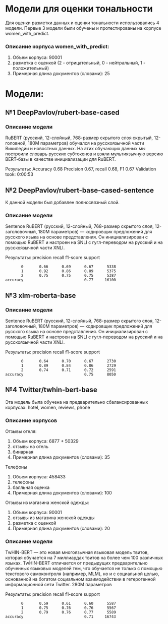 # Модели для оценки тональности
Для оценки разметки данных и оценки тональности использовались 4 модели. Первые 3 модели были обучены и протестированы на корпусе women_with_predict.
### Описание корпуса women_with_predict:

1. Объем корпуса: 90001
2. разметка с оценкой (2 - отрицательный, 0 - нейтральный, 1 - положительный)
3. Примерная длина документов (словами): 25

# Модели:
## №1 DeepPavlov/rubert-base-cased

### Описание модели
RuBERT (русский, 12-слойный, 768-размер скрытого слоя скрытый, 12-головной, 180М параметров) обучался на русскоязычной части Википедии и новостных данных. На этих обучающих данных мы построили словарь русских субтокенов и взяли мультиязычную версию BERT‑базы в качестве инициализации для RuBERT.

Результаты:
Accuracy 0.68
Precision 0.67, recall 0.68, F1 0.67
Validation took: 0:00:53

## №2 DeepPavlov/rubert-base-cased-sentence
К данной модели был добавлен полносвязный слой.
### Описание модели
Sentence RuBERT (русский, 12-слойный, 768-размер скрытого слоя, 12-заголовочный, 180M параметров) — кодировщик предложений для русского языка на основе представления. Он инициализирован с помощью RuBERT и настроен на SNLI с гугл-переводом на русский и на русскоязычной части XNLI.

Результаты:
              precision    recall  f1-score   support

           0       0.66      0.69      0.67      5338
           1       0.92      0.86      0.89      5375
           2       0.75      0.75      0.75      5387
    accuracy                           0.77     16100

## №3 xlm-roberta-base

### Описание модели
Sentence RuBERT (русский, 12-слойный, 768-размер скрытого слоя, 12-заголовочный, 180M параметров) — кодировщик предложений для русского языка на основе представления. Он инициализирован с помощью RuBERT и настроен на SNLI с гугл-переводом на русский и на русскоязычной части XNLI.

Результаты:
              precision    recall  f1-score   support

           0       0.64      0.70      0.67      2730
           1       0.89      0.84      0.86      2729
           2       0.74      0.71      0.72      2591
    accuracy                           0.75      8050

## №4 Twitter/twhin-bert-base
Эта модель была обучена на предварительно сбалансированных корпусах: hotel, women, reviews, phone
### Описание корпусов
Отзывы отеля:
1. Объем корпуса: 6877 + 50329
2. отзывы на отель
3. бинарная 
4. Примерная длина документов (словами): 35

Телефоны
1. Объем корпуса: 458433
2. телефоны
3. балльная оценка
4. Примерная длина документов (словами): 100

Отзывы из магазина женской одежды:
1. Объем корпуса: 90001
2. отзывы из магазина женской одежды
3. разметка с оценкой
4. Примерная длина документов (словами): 20

### Описание модели
TwHIN-BERT — это новая многоязычная языковая модель твитов, которая обучается на 7 миллиардах твитов на более чем 100 различных языках. TwHIN-BERT отличается от предыдущих предварительно обученных языковых моделей тем, что обучается не только с помощью текстового самоконтроля (например, MLM), но и с социальной целью, основанной на богатом социальном взаимодействии в гетерогенной информационной сети Twitter.
280M параметров

Результаты:
              precision    recall  f1-score   support

           0       0.59      0.61      0.60      5587
           1       0.75      0.76      0.76      5567
           2       0.79      0.76      0.77      5589
    accuracy                           0.71     16743
